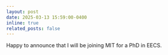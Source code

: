 ```yaml
---
layout: post
date: 2025-03-13 15:59:00-0400
inline: true
related_posts: false
---
```


Happy to announce that I will be joining MIT for a PhD in EECS.
